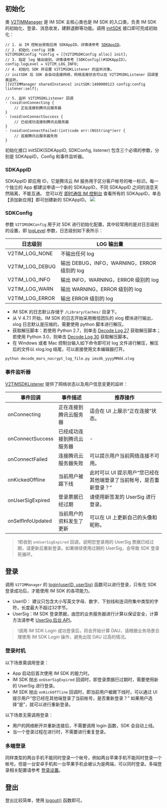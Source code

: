 ## 初始化
类 [V2TIMManager](https://im.sdk.qcloud.com/doc/zh-cn/interfaceV2TIMManager.html) 是 IM SDK 主核心类也是 IM SDK 的入口类，负责 IM SDK 的初始化、登录、消息收发，建群退群等功能。调用 [initSDK](https://im.sdk.qcloud.com/doc/zh-cn/interfaceV2TIMManager.html#a534a3f98ea1447984b5f0932fecfe194) 接口即可完成初始化：

<pre><code class="language-Objective-C"><span class="hljs-comment">// 1. 从 IM 控制台获取应用 SDKAppID，详情请参考 <a href="#SDKAppID">SDKAppID</a>。</span>
<span class="hljs-comment">// 2. 初始化 config 对象</span>
V2TIMSDKConfig *config = [[V2TIMSDKConfig alloc] init];
<span class="hljs-comment">// 3. 指定 log 输出级别，详情请参考 [SDKConfig](#SDKAppID)。</span>
config.logLevel = V2TIM_LOG_INFO;
<span class="hljs-comment">// 4. 初始化 SDK 并设置 V2TIMSDKListener 的监听对象。</span>
<span class="hljs-comment">// initSDK 后 SDK 会自动连接网络，网络连接状态可以在 V2TIMSDKListener 回调里面监听。</span>
[[V2TIMManager sharedInstance] initSDK:<span class="hljs-number">1400000123</span> config:config listener:<span class="hljs-keyword">self</span>];

<span class="hljs-comment">// 5. 监听 V2TIMSDKListener 回调</span>
- (<span class="hljs-keyword">void</span>)onConnecting {
    <span class="hljs-comment">// 正在连接到腾讯云服务器</span>
}
- (<span class="hljs-keyword">void</span>)onConnectSuccess {
    <span class="hljs-comment">// 已经成功连接到腾讯云服务器</span>
}
- (<span class="hljs-keyword">void</span>)onConnectFailed:(<span class="hljs-keyword">int</span>)code err:(<span class="hljs-built_in">NSString</span>*)err {
    <span class="hljs-comment">// 连接腾讯云服务器失败</span>
}</code></pre>

初始化接口 initSDK(SDKAppID, SDKConfig, listener) 包含三个必填的参数，分别是 SDKAppID，Config 和事件监听器。

[](id:SDKAppID)
### SDKAppID
SDKAppID 即应用 ID，它是腾讯云 IM 服务用于区分客户帐号的唯一标识。每一个独立的 App 都建议申请一个新的 SDKAppID，不同 SDKAppID 之间的消息天然隔离，不能互通。
您可以在 [即时通信 IM 控制台](https://console.cloud.tencent.com/im) 查看所有的 SDKAppID，单击【添加新应用】即可创建新的 SDKAppID。
![](https://main.qcloudimg.com/raw/3487090d0ccaeaf21254acbab1ac858c.png)

[](id:SDKAppID)
### SDKConfig
参数 `V2TIMSDKConfig` 用于对 SDK 进行初始化配置，其中较常用的是对日志级别的设置，即 [logLevel](https://im.sdk.qcloud.com/doc/zh-cn/interfaceV2TIMSDKConfig.html) 参数，日志级别如下表所示：

| 日志级别 | LOG 输出量 |
|---------|---------|
| V2TIM_LOG_NONE | 不输出任何 log | 
| V2TIM_LOG_DEBUG | 输出 DEBUG，INFO，WARNING，ERROR 级别的 log | 
| V2TIM_LOG_INFO | 输出 INFO，WARNING，ERROR 级别的 log | 
| V2TIM_LOG_WARN | 输出 WARNING，ERROR 级别的 log | 
| V2TIM_LOG_ERROR | 输出 ERROR 级别的 log | 

- IM SDK 的日志默认存储于 `/Library/Caches/` 目录下。
- 从 V 4.7.1 开始，IM SDK 的日志开始采用微信团队的 xlog 模块进行输出，xlog 日志默认是压缩的，需要使用 python 脚本进行解压。
 - 获取解压脚本：若使用 Python 2.7，则单击 [Decode Log 27](https://imsdk-1252463788.cos.ap-guangzhou.myqcloud.com/tools/xlog_decoder_python27.py) 获取解压脚本；若使用 Python 3.0，则单击 [Decode Log 30](https://imsdk-1252463788.cos.ap-guangzhou.myqcloud.com/tools/xlog_decoder_python30.py) 获取解压脚本。
 - 在 Windows 或者 Mac 控制台输入如下命令即可对 log 文件进行解压，解压后的文件以 xlog.log 结尾，可以直接使用文本编辑器打开。
```
python decode_mars_nocrypt_log_file.py imsdk_yyyyMMdd.xlog
```

### 事件监听器
[V2TIMSDKListener](https://im.sdk.qcloud.com/doc/zh-cn/protocolV2TIMSDKListener-p.html) 提供了网络状态以及用户信息变更的监听：

| 事件回调 | 事件描述 | 推荐操作 |
|---------|---------|---------|
| onConnecting | 正在连接到腾讯云服务器 | 适合在 UI 上展示“正在连接”状态。 |
| onConnectSuccess | 已经成功连接到腾讯云服务器 | - |
| onConnectFailed | 连接腾讯云服务器失败 | 可以提示用户当前网络连接不可用。 |
| onKickedOffline | 当前用户被踢下线 | 此时可以 UI 提示用户“您已经在其他端登录了当前帐号，是否重新登录？” |
| onUserSigExpired | 登录票据已经过期 | 请使用新签发的 UserSig 进行登录。  |
| onSelfInfoUpdated | 当前用户的资料发生了更新 | 可以在 UI 上更新自己的头像和昵称。 |

>!若收到 `onUserSigExpired` 回调，说明您登录用的 UserSig 票据已经过期，请更新后重新登录。如果继续使用过期的 UserSig，会导致 SDK 登录死循环。

## 登录
调用 `V2TIMManager` 的 [login(userID, userSig)](https://im.sdk.qcloud.com/doc/zh-cn/interfaceV2TIMManager.html#a3237ea515b8a78e94a6579447ba282ee) 函数可以进行登录，只有在 SDK 登录成功后，才能使用 IM SDK 的各项能力。

- UserID： 建议只包含大小写英文字母、数字、下划线和连词符集中类型的字符，长度最大不超过32字节。
- UserSig：IM SDK 登录票据，由您的业务服务器进行计算以保证安全，计算方法请参考 [UserSig 后台 API](https://cloud.tencent.com/document/product/269/32688)。
>!调用 IM SDK Login 成功登录后，将会开始计算 DAU，请根据业务场景合理使用 IM SDK Login 操作，避免出现 DAU 过高的情况。
### 登录时机
以下场景需调用登录：
- App 启动后首次使用 IM SDK 的能力时。
- IM SDK 抛出 `onUserSigExpired` 回调时，即登录票据已过期时，需要使用新的 UserSig 进行登录。
- IM SDK 抛出 `onKickOffline` 回调时，即当前用户被踢下线时，可以通过 UI 提示用户“您已经在其他端登录了当前帐号，是否重新登录？” 如果用户选择“是”，就可以进行重新登录。

以下场景无需调用登录：
- 用户的网络断开并重新连接后，不需要调用 login 函数，SDK 会自动上线。
- 当一个登录过程在进行时，不需要进行重复登录。

### 多端登录
同样类型的两台手机不能同时登录一个帐号，例如两台苹果手机不能同时登录一个帐号。但是一台安卓手机和一台苹果手机会被认为是两端，可以同时登录。多端登录相关配置请参考 [登录设置](https://cloud.tencent.com/document/product/269/38656#.E7.99.BB.E5.BD.95.E8.AE.BE.E7.BD.AE)。

## 登出
登出比较简单，使用 [logout()](https://im.sdk.qcloud.com/doc/zh-cn/interfaceV2TIMManager.html#ab4233cb134d5c6125d0a2d2d83ec1afa) 函数即可。




